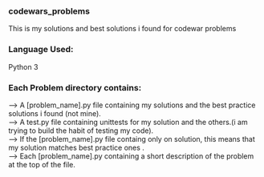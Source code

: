 ### codewars_problems
This is my solutions and best solutions i found for codewar problems 

### Language Used:
Python 3

### Each Problem directory contains:
--> A [problem_name].py file containing my solutions and the best practice solutions i found (not mine).<br/>
--> A test.py file containing unittests for my solution and the others.(i am trying to build the habit of testing my code).<br/>
--> If the [problem_name].py file containg only on solution, this means that my solution matches best practice ones .<br/>
--> Each [problem_name].py containing a short description of the problem at the top of the file.<br/>